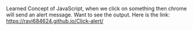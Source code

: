 Learned Concept of JavaScript, when we click on something then chrome will send an alert message.
Want to see the output. 
Here is the link: https://ravi684624.github.io/Click-alert/
